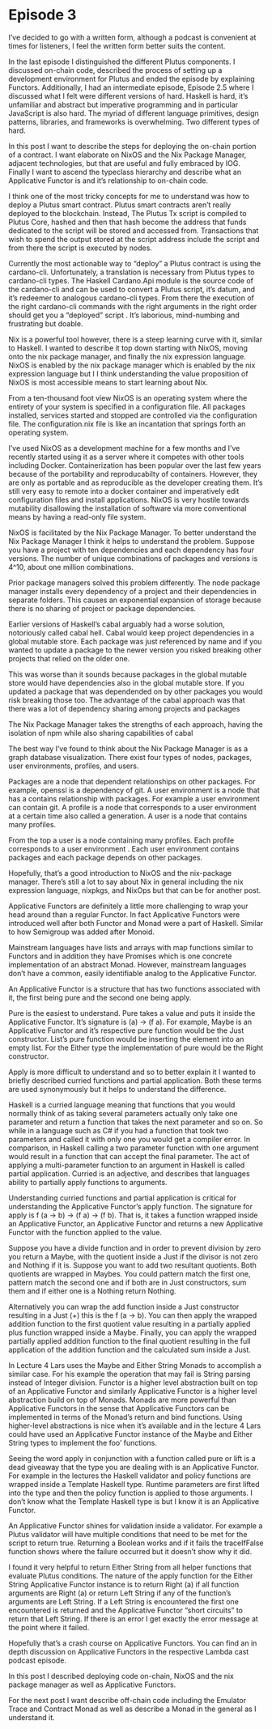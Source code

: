 # Episode 3

I’ve decided to go with a written form, although a podcast is convenient at times for listeners, I feel the written form better suits the content.

In the last episode I distinguished the different Plutus components. I discussed on-chain code, described the process of setting up a development environment for Plutus and ended the episode by explaining Functors.  Additionally, I had an intermediate episode, Episode 2.5 where I discussed what I felt were different versions of hard.  Haskell is hard, it’s unfamiliar and abstract but imperative programming and in particular JavaScript is also hard.  The myriad of different language primitives, design patterns, libraries, and frameworks is overwhelming.  Two different types of hard.

In this post I want to describe the steps for deploying the on-chain portion of a contract.  I want elaborate on NixOS and the Nix Package Manager, adjacent technologies, but that are useful and fully embraced by IOG.  Finally I want to ascend the typeclass hierarchy and describe what an Applicative Functor is and it’s relationship to on-chain code.

I think one of the most tricky concepts for me to understand was how to deploy a Plutus smart contract.  Plutus smart contracts aren’t really deployed to the blockchain.  Instead, The Plutus Tx script is compiled to Plutus Core, hashed and then that hash become the address that funds dedicated to the script will be stored and accessed from.  Transactions that wish to spend the output stored at the script address include the script and from there the script is executed by nodes.

Currently the most actionable way to “deploy” a Plutus contract is using the cardano-cli.  Unfortunately, a translation is necessary from Plutus types to cardano-cli types.  The Haskell Cardano.Api module is the source code of the cardano-cli and can be used to convert a Plutus script, it’s datum, and it’s redeemer to analogous cardano-cli types.  From there the execution of the right cardano-cli commands with the right arguments in the right order should get you a “deployed” script .  It’s laborious, mind-numbing and frustrating but doable.

Nix is a powerful tool however, there is a steep learning curve with it, similar to Haskell.  I wanted to describe it top down  starting with NixOS, moving onto the nix package manager, and finally the nix expression language.  NixOS is enabled by the nix package manager which is enabled by the nix expression language but I I think understanding the value proposition of NixOS is most accessible means to start learning about Nix.

From a ten-thousand foot view NixOS is an operating system where the entirety of your system is specified in a configuration file.  All packages installed, services started and stopped are controlled via the configuration file.  The configuration.nix file is like an incantation that springs forth an operating system.

I’ve used NixOS as a development machine for a few months and I’ve recently started using it as a server where it competes with other tools including Docker.  Containerization has been popular over the last few years because of the portability and reproducabilty of containers.  However, they are only as portable and as reproducible as the developer creating them.  It’s still very easy to remote into a docker container and imperatively edit configuration files and install applications.  NixOS is very hostile towards mutability disallowing the installation of software via more conventional means by having a read-only file system.

NixOS is facilitated by the Nix Package Manager.  To better understand the Nix Package Manager I think it helps to understand the problem.  Suppose you have a project with ten dependencies and each dependency has four versions.  The number of unique combinations of packages and versions is 4^10, about one million combinations.

Prior package managers solved this problem differently.  The node package manager installs every dependency of a project and their dependencies in separate folders.  This causes an exponential expansion of storage because there is no sharing of project or package dependencies.

Earlier versions of Haskell’s cabal arguably had a worse solution, notoriously called cabal hell.  Cabal would keep project dependencies in a global mutable store.  Each package was just referenced by name and if you wanted to update a package to the newer version you risked breaking other projects that relied on the older one.  

This was worse than it sounds because packages in the global mutable store would have dependencies also in the global mutable store.  If you updated a package that was dependended on by other packages you would risk breaking those too.  The advantage of the cabal approach was that there was a lot of dependency sharing among projects and packages

The Nix Package Manager takes the strengths of each approach, having the isolation of npm while also sharing capabilities of cabal

The best way I’ve found to think about the Nix Package Manager is as a graph database visualization.  There exist four types of nodes, packages, user environments, profiles, and users.

Packages are a node that dependent relationships on other packages.  For example, openssl is a dependency of git.  A user environment is a node that has a contains relationship with packages.  For example a user environment can contain git.   A profile is a node that corresponds to a user environment at a certain time also called a generation.  A user is a node that contains many profiles.

From the top a user is a node containing many profiles.  Each profile corresponds to a user environment .  Each user environment contains packages and each package depends on other packages.

Hopefully, that’s a good introduction to NixOS and the nix-package manager.  There’s still a lot to say about Nix in general including the nix expression language, nixpkgs, and NixOps but that can be for another post.

Applicative Functors are definitely a little more challenging to wrap your head around than a regular Functor.  In fact Applicative Functors were introduced well after both Functor and Monad were a part of Haskell.  Similar to how Semigroup was added after Monoid.

Mainstream languages have lists and arrays with map functions similar to Functors and in addition they have Promises which is one concrete implementation of an abstract Monad.  However, mainstream languages don’t have a common, easily identifiable analog to the Applicative Functor.

An Applicative Functor is a structure that has two functions associated with it, the first being pure and the second one being apply.  

Pure is the easiest to understand.  Pure takes a value and puts it inside the Applicative Functor.  It’s signature is (a) → (f a).  For example, Maybe is an Applicative Functor and it’s respective pure function would be the Just constructor.  List’s pure function would be inserting the element into an empty list.  For the Either type the implementation of pure would be the Right constructor. 

Apply is more difficult to understand and so to better explain it I wanted to briefly described curried functions and partial application. Both these terms are used synonymously but it helps to understand the difference.

Haskell is a curried language meaning that functions that you would normally think of as taking several parameters actually only take one parameter and return a function that takes the next parameter and so on.  So while in a language such as C# if you had a function that took two parameters and called it with only one you would get a compiler error.  In comparison, in Haskell calling a two parameter function with one argument would result in a function that can accept the final parameter.  The act of applying a multi-parameter function to an argument in Haskell is called partial application.  Curried is an adjective, and describes that languages ability to partially apply functions to arguments.

Understanding curried functions and partial application is critical for understanding the Applicative Functor’s apply function.  The signature for apply is f (a → b)  → (f a) → (f b).  That is, it takes a function wrapped inside an Applicative Functor, an Applicative Functor and returns a new Applicative Functor with the function applied to the value.

Suppose you have a divide function and in order to prevent division by zero you return a Maybe, with the quotient inside a Just if the divisor is not zero and Nothing if it is.  Suppose you want to add two resultant quotients.  Both quotients are wrapped in Maybes.  You could pattern match the first one, pattern match the second one and if both are in Just constructors, sum them and if either one is a Nothing return Nothing.  

Alternatively you can wrap the add function inside a Just constructor resulting in a Just (+) this is the f (a → b).   You can then apply the wrapped addition function to the first quotient value resulting in a partially applied plus function wrapped inside a Maybe.  Finally, you can apply the wrapped partially applied addition function to the final quotient resulting in the full application of the addition function and the calculated sum inside a Just.

In Lecture 4 Lars uses the Maybe and Either String Monads to accomplish a similar case.  For his example the operation that may fail is String parsing instead of Integer division.  Functor is a higher level abstraction built on top of an Applicative Functor and similarly Applicative Functor is a higher level abstraction build on top of Monads.  Monads are more powerful than Applicative Functors in the sense that Applicative Functors can be implemented in terms of the Monad’s return and bind functions.  Using higher-level abstractions is nice when it’s available and in the lecture 4 Lars could have used an Applicative Functor instance of the Maybe and Either String types to implement the foo’ functions.

Seeing the word apply in conjunction with a function called pure or lift is a dead giveaway that the type you are dealing with is an Applicative Functor.  For example in the lectures the Haskell validator and policy functions are wrapped inside a Template Haskell type.  Runtime parameters are first lifted into the type and then the policy function is applied to those arguments.  I don’t know what the Template Haskell type is but I know it is an Applicative Functor.

An Applicative Functor shines for validation inside a validator.  For example a Plutus validator will have multiple conditions that need to be met for the script to return true.  Returning a Boolean works and if it fails the traceIfFalse function shows where the failure occurred but it doesn’t show why it did.  

I found it very helpful to return Either String from all helper functions that evaluate Plutus conditions.  The nature of the apply function for the Either String Applicative Functor instance is to return Right (a) if all function arguments are Right (a) or return Left String if any of the function’s arguments are Left String.  If a Left String is encountered the first one encountered is returned and the Applicative Functor “short circuits” to return that Left String.  If there is an error I get exactly the error message at the point where it failed.

Hopefully that’s a crash course on Applicative Functors.  You can find an in depth discussion on Applicative Functors in the respective Lambda cast podcast episode.

In this post I described deploying code on-chain, NixOS and the nix package manager as well as Applicative Functors.  

For the next post I want describe off-chain code including the Emulator Trace and Contract Monad as well as describe a Monad in the general as I understand it.
